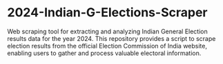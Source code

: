 # 2024-Indian-G-Elections-Scraper
 Web scraping tool for extracting and analyzing Indian General Election results data for the year 2024. This repository provides a script to scrape election results from the official Election Commission of India website, enabling users to gather and process valuable electoral information.
